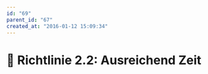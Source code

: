 ```yaml
---
id: "69"
parent_id: "67"
created_at: "2016-01-12 15:09:34"
---
```


# 📜 Richtlinie 2.2: Ausreichend Zeit
